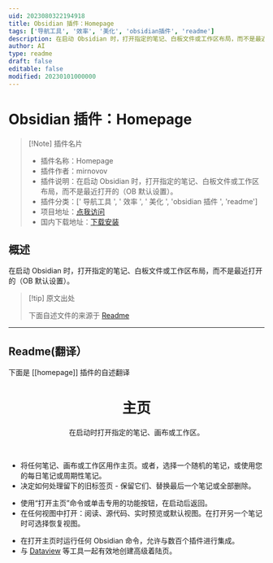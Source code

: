 ```yaml
---
uid: 2023080322194918
title: Obsidian 插件：Homepage
tags: ['导航工具', '效率', '美化', 'obsidian插件', 'readme']
description: 在启动 Obsidian 时，打开指定的笔记、白板文件或工作区布局，而不是最近打开的（OB 默认设置）。
author: AI
type: readme
draft: false
editable: false
modified: 20230101000000
---
```


# Obsidian 插件：Homepage

> [!Note] 插件名片
> - 插件名称：Homepage
> - 插件作者：mirnovov
> - 插件说明：在启动 Obsidian 时，打开指定的笔记、白板文件或工作区布局，而不是最近打开的（OB 默认设置）。
> - 插件分类：[' 导航工具 ', ' 效率 ', ' 美化 ', 'obsidian 插件 ', 'readme']
> - 项目地址：[点我访问](https://github.com/mirnovov/obsidian-homepage)
> - 国内下载地址：[下载安装](https://pkmer.cn/products/plugin/pluginMarket/?homepage)

## 概述

在启动 Obsidian 时，打开指定的笔记、白板文件或工作区布局，而不是最近打开的（OB 默认设置）。

> [!tip] 原文出处
>
>下面自述文件的来源于 [Readme](https://ghproxy.net/https://raw.githubusercontent.com/mirnovov/obsidian-homepage/main/README.md)

---

## Readme(翻译）

下面是 [[homepage]] 插件的自述翻译

<h1 align="center">主页</h1>
<p align="center">在启动时打开指定的笔记、画布或工作区。</p>
<br>

* 将任何笔记、画布或工作区用作主页。或者，选择一个随机的笔记，或使用您的每日笔记或周期性笔记。
* 决定如何处理留下的旧标签页 - 保留它们、替换最后一个笔记或全部删除。

<!---->

* 使用“打开主页”命令或单击专用的功能按钮，在启动后返回。
* 在任何视图中打开：阅读、源代码、实时预览或默认视图。在打开另一个笔记时可选择恢复视图。

<!---->

* 在打开主页时运行任何 Obsidian 命令，允许与数百个插件进行集成。
* 与 [Dataview](https://github.com/blacksmithgu/obsidian-dataview) 等工具一起有效地创建高级着陆页。

